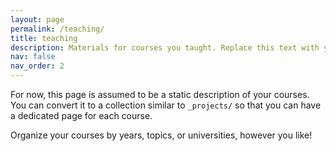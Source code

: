 ```yaml
---
layout: page
permalink: /teaching/
title: teaching
description: Materials for courses you taught. Replace this text with your description.
nav: false
nav_order: 2
---
```

For now, this page is assumed to be a static description of your courses. You can convert it to a collection similar to `_projects/` so that you can have a dedicated page for each course.

Organize your courses by years, topics, or universities, however you like!
